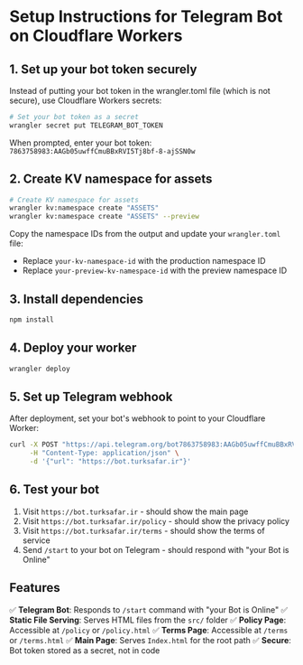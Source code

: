 # Setup Instructions for Telegram Bot on Cloudflare Workers

## 1. Set up your bot token securely

Instead of putting your bot token in the wrangler.toml file (which is not secure), use Cloudflare Workers secrets:

```bash
# Set your bot token as a secret
wrangler secret put TELEGRAM_BOT_TOKEN
```

When prompted, enter your bot token: `7863758983:AAGb05uwffCmuBBxRVI5Tj8bf-8-ajSSN0w`

## 2. Create KV namespace for assets

```bash
# Create KV namespace for assets
wrangler kv:namespace create "ASSETS"
wrangler kv:namespace create "ASSETS" --preview
```

Copy the namespace IDs from the output and update your `wrangler.toml` file:
- Replace `your-kv-namespace-id` with the production namespace ID
- Replace `your-preview-kv-namespace-id` with the preview namespace ID

## 3. Install dependencies

```bash
npm install
```

## 4. Deploy your worker

```bash
wrangler deploy
```

## 5. Set up Telegram webhook

After deployment, set your bot's webhook to point to your Cloudflare Worker:

```bash
curl -X POST "https://api.telegram.org/bot7863758983:AAGb05uwffCmuBBxRVI5Tj8bf-8-ajSSN0w/setWebhook" \
     -H "Content-Type: application/json" \
     -d '{"url": "https://bot.turksafar.ir"}'
```

## 6. Test your bot

1. Visit `https://bot.turksafar.ir` - should show the main page
2. Visit `https://bot.turksafar.ir/policy` - should show the privacy policy
3. Visit `https://bot.turksafar.ir/terms` - should show the terms of service
4. Send `/start` to your bot on Telegram - should respond with "your Bot is Online"

## Features

✅ **Telegram Bot**: Responds to `/start` command with "your Bot is Online"
✅ **Static File Serving**: Serves HTML files from the `src/` folder
✅ **Policy Page**: Accessible at `/policy` or `/policy.html`
✅ **Terms Page**: Accessible at `/terms` or `/terms.html`
✅ **Main Page**: Serves `Index.html` for the root path
✅ **Secure**: Bot token stored as a secret, not in code
